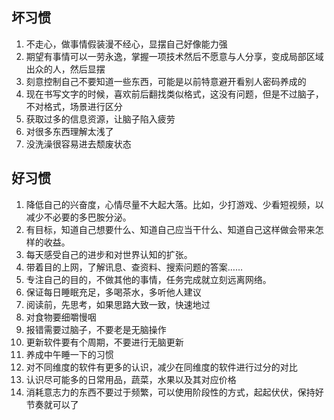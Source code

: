 ## 坏习惯
1. 不走心，做事情假装漫不经心，显摆自己好像能力强
2. 期望有事情可以一劳永逸，掌握一项技术然后不愿意与人分享，变成局部区域出众的人，然后显摆
3. 刻意控制自己不要知道一些东西，可能是以前特意避开看别人密码养成的
4. 现在书写文字的时候，喜欢前后翻找类似格式，这没有问题，但是不过脑子，不对格式，场景进行区分
5. 获取过多的信息资源，让脑子陷入疲劳
6. 对很多东西理解太浅了
7. 没洗澡很容易进去颓废状态

## 好习惯
1. 降低自己的兴奋度，心情尽量不大起大落。比如，少打游戏、少看短视频，以减少不必要的多巴胺分泌。
2. 有目标，知道自己想要什么、知道自己应当干什么、知道自己这样做会带来怎样的收益。
3. 每天感受自己的进步和对世界认知的扩张。
4. 带着目的上网，了解讯息、查资料、搜索问题的答案……
5. 专注自己的目的，不做其他的事情，任务完成就立刻远离网络。
6. 保证每日睡眠充足，多喝茶水，多听他人建议
7. 阅读前，先思考，如果思路大致一致，快速地过
8. 对食物要细嚼慢咽
9. 报错需要过脑子，不要老是无脑操作
10. 更新软件要有个周期，不要进行无脑更新
11. 养成中午睡一下的习惯
12. 对不同维度的软件有更多的认识，减少在同维度的软件进行过分的对比
13. 认识尽可能多的日常用品，蔬菜，水果以及其对应价格
14. 消耗意志力的东西不要过于频繁，可以使用阶段性的方式，起起伏伏，保持好节奏就可以了
